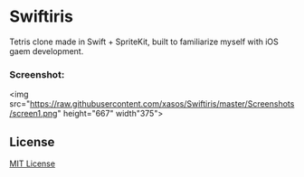 Swiftiris
=========

Tetris clone made in Swift + SpriteKit, built to familiarize myself with iOS gaem development.

### Screenshot:
<img src="https://raw.githubusercontent.com/xasos/Swiftiris/master/Screenshots/screen1.png" height="667" width"375">

## License
[MIT License](LICENSE)
